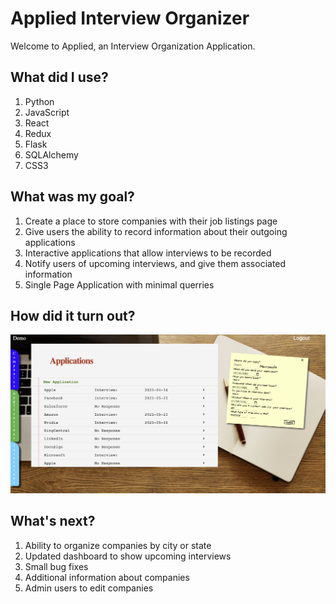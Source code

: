 # Applied Interview Organizer

Welcome to Applied, an Interview Organization Application.

## What did I use?

1. Python
2. JavaScript
3. React
4. Redux
5. Flask
6. SQLAlchemy
7. CSS3

## What was my goal?

1. Create a place to store companies with their job listings page
2. Give users the ability to record information about their outgoing applications
3. Interactive applications that allow interviews to be recorded
4. Notify users of upcoming interviews, and give them associated information
5. Single Page Application with minimal querries

## How did it turn out?
![Alt text](https://github.com/kburchill/Applied_Interview_Organizer/blob/main/assets/Screen%20Shot%202021-05-19%20at%209.57.05%20AM.png)

## What's next?
1. Ability to organize companies by city or state
2. Updated dashboard to show upcoming interviews
3. Small bug fixes
4. Additional information about companies
5. Admin users to edit companies
